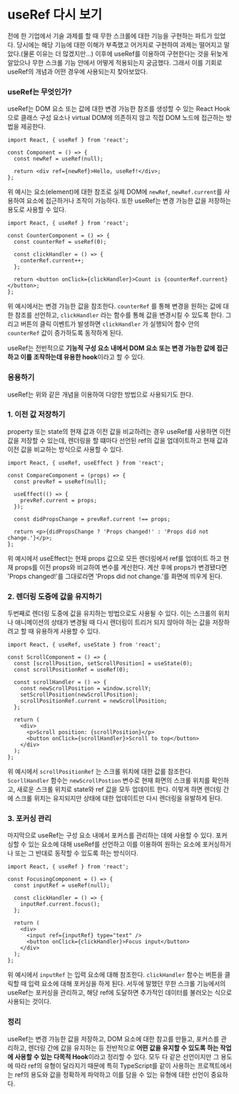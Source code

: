 # useRef 다시 보기

전에 한 기업에서 기술 과제를 할 때 무한 스크롤에 대한 기능을 구현하는 파트가 있었다. 당시에는 해당 기능에 대한 이해가 부족했고 어거지로 구현하여 과제는 떨어지고 말았다.(물론 이유는 더 많겠지만...) 이후에 useRef를 이용하여 구현한다는 것을 뒤늦게 알았으나 무한 스크롤 기능 안에서 어떻게 적용되는지 궁금했다. 그래서 이를 기회로 useRef의 개념과 어떤 경우에 사용되는지 찾아보았다.

### useRef는 무엇인가?

useRef는 DOM 요소 또는 값에 대한 변경 가능한 참조를 생성할 수 있는 React Hook으로 클래스 구성 요소나 virtual DOM에 의존하지 않고 직접 DOM 노드에 접근하는 방법을 제공한다.

```tsx
import React, { useRef } from 'react';

const Component = () => {
  const newRef = useRef(null);

  return <div ref={newRef}>Hello, useRef!</div>;
};
```

위 예시는 요소(element)에 대한 참조로 실제 DOM에 `newRef`, `newRef.current`를 사용하여 요소에 접근하거나 조작이 가능하다. 또한 useRef는 변경 가능한 값을 저장하는 용도로 사용할 수 있다.

```tsx
import React, { useRef } from 'react';

const CounterComponent = () => {
  const counterRef = useRef(0);

  const clickHandler = () => {
    conterRef.current++;
  };

  return <button onClick={clickHandler}>Count is {counterRef.current}</button>;
};
```

위 예시에서는 변경 가능한 값을 참조한다. `counterRef` 를 통해 변경을 원하는 값에 대한 참조를 선언하고, `clickHandler` 라는 함수를 통해 값을 변경시킬 수 있도록 한다. 그리고 버튼의 클릭 이벤트가 발생하면 `clickHandler` 가 실행되어 함수 안의 `counterRef` 값이 증가하도록 동작하게 된다.

useRef는 전반적으로 **기능적 구성 요소 내에서 DOM 요소 또는 변경 가능한 값에 접근하고 이를 조작하는데 유용한 hook**이라고 할 수 있다.

### 응용하기

useRef는 위와 같은 개념을 이용하여 다양한 방법으로 사용되기도 한다.

### 1. 이전 값 저장하기

property 또는 state의 현재 값과 이전 값을 비교하려는 경우 useRef를 사용하면 이전 값을 저장할 수 있는데, 렌더링을 할 떄마다 선언된 ref의 값을 업데이트하고 현재 값과 이전 값을 비교하는 방식으로 사용할 수 있다.

```tsx
import React, { useRef, useEffect } from 'react';

const CompareComponent = (props) => {
  const prevRef = useRef(null);

  useEffect(() => {
    prevRef.current = props;
  });

  const didPropsChange = prevRef.current !== props;

  return <p>{didPropsChange ? 'Props changed!' : 'Props did not change.'}</p>;
};
```

위 예시에서 useEffect는 현재 props 값으로 모든 렌더링에서 ref를 업데이트 하고 현재 props를 이전 props와 비교하여 변수를 계산한다. 계산 후에 props가 변경됐다면 'Props changed!'를 그대로라면 'Props did not change.'를 화면에 띄우게 된다.

### 2. 렌더링 도중에 값을 유지하기

두번째로 렌더링 도중에 값을 유지하는 방법으로도 사용될 수 있다. 이는 스크롤의 위치나 애니메이션의 상태가 변경될 때 다시 렌더링이 트리거 되지 않아야 하는 값을 저장하려고 할 때 유용하게 사용할 수 있다.

```tsx
import React, { useRef, useState } from 'react';

const ScrollComponent = () => {
  const [scrollPosition, setScrollPosition] = useState(0);
  const scrollPositionRef = useRef(0);

  const scrollHandler = () => {
    const newScrollPosition = window.scrollY;
    setScrollPosition(newScrollPosition);
    scrollPositionRef.current = newScrollPosition;
  };

  return (
    <div>
      <p>Scroll position: {scrollPosition}</p>
      <button onClick={scrollHandler}>Scroll to top</button>
    </div>
  );
};
```

위 예시에서 `scrollPositionRef` 는 스크롤 위치에 대한 값를 참조한다. `ScorllHandler` 함수는 `newScrollPostion` 변수로 현재 화면의 스크롤 위치를 확인하고, 새로운 스크롤 위치로 state와 ref 값을 모두 업데이트 한다. 이렇게 하면 렌더링 간에 스크롤 위치는 유지되지만 상태에 대한 업데이트만 다시 렌더링을 유발하게 된다.

### 3. 포커싱 관리

마지막으로 useRef는 구성 요소 내에서 포커스를 관리하는 데에 사용할 수 있다. 포커싱할 수 있는 요소에 대해 useRef를 선언하고 이를 이용하여 원하는 요소에 포커싱하거나 또는 그 반대로 동작할 수 있도록 하는 방식이다.

```tsx
import React, { useRef } from 'react';

const FocusingComponent = () => {
  const inputRef = useRef(null);

  const clickHandler = () => {
    inputRef.current.focus();
  };

  return (
    <div>
      <input ref={inputRef} type="text" />
      <button onClick={clickHandler}>Focus input</button>
    </div>
  );
};
```

위 예시에서 `inputRef` 는 입력 요소에 대해 참조한다. `clickHandler` 함수는 버튼을 클릭할 때 입력 요소에 대해 포커싱을 하게 된다. 서두에 말했던 무한 스크롤 기능에서의 useRef는 포커싱을 관리하고, 해당 ref에 도달하면 추가적인 데이터를 불러오는 식으로 사용되는 것이다.

### 정리

useRef는 변경 가능한 값을 저장하고, DOM 요소에 대한 참고를 만들고, 포커스를 관리하고, 렌더링 간에 값을 유지하는 등 전반적으로 **어떤 값을 유지할 수 있도록 하는 작업에 사용할 수 있는 다목적 Hook**이라고 정리할 수 있다. 모두 다 같은 선언이지만 그 용도에 따라 ref의 유형이 달라지기 때문에 특히 TypeScript를 같이 사용하는 프로젝트에서는 ref의 용도와 값을 정확하게 파악하고 이를 담을 수 있는 유형에 대한 선언이 중요하다.
